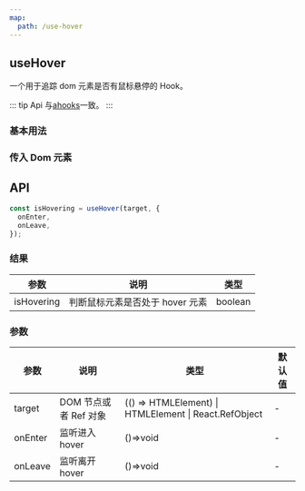 ```yaml
---
map:
  path: /use-hover
---
```


## useHover

一个用于追踪 dom 元素是否有鼠标悬停的 Hook。

::: tip
Api 与[ahooks](https://ahooks.js.org/zh-CN/hooks/side-effect/use-hover)一致。
:::

### 基本用法

<demo src="./demo/demo1.vue"
  language="vue"
  title="基本用法"
  desc="使用 ref 设置需要需要监听的元素。">
</demo>

### 传入 Dom 元素

<demo src="./demo/demo2.vue"
  language="vue"
  title="传入Dom元素"
  desc="传入 function 并返回一个 dom 元素。">
</demo>

## API

```javascript
const isHovering = useHover(target, {
  onEnter,
  onLeave,
});
```

### 结果

| 参数       | 说明                            | 类型    |
| ---------- | ------------------------------- | ------- |
| isHovering | 判断鼠标元素是否处于 hover 元素 | boolean |

### 参数

| 参数    | 说明                  | 类型                                                  | 默认值 |
| ------- | --------------------- | ----------------------------------------------------- | ------ |
| target  | DOM 节点或者 Ref 对象 | (() => HTMLElement) \| HTMLElement \| React.RefObject | -      |
| onEnter | 监听进入 hover        | ()=>void                                              | -      |
| onLeave | 监听离开 hover        | ()=>void                                              | -      |
